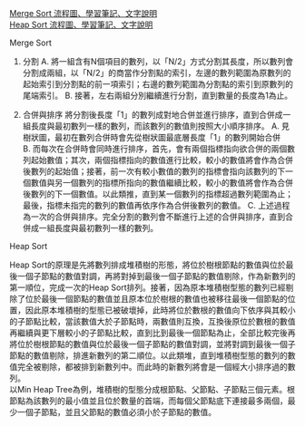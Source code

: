 [Merge Sort 流程圖、學習筆記、文字說明](https://github.com/albert0796/DSA/blob/master/HW2/Merge%20Sort%20%E6%B5%81%E7%A8%8B%E5%9C%96%E3%80%81%E5%AD%B8%E7%BF%92%E7%AD%86%E8%A8%98%E3%80%81%E6%96%87%E5%AD%97%E8%AA%AA%E6%98%8E.pdf)  
[Heap Sort 流程圖、學習筆記、文字說明](https://github.com/albert0796/DSA/blob/master/HW2/Heap%20Sort%20%E6%B5%81%E7%A8%8B%E5%9C%96%E3%80%81%E5%AD%B8%E7%BF%92%E7%AD%86%E8%A8%98%E3%80%81%E6%96%87%E5%AD%97%E8%AA%AA%E6%98%8E.pdf)

Merge Sort
  
1.	分割
A.	將一組含有N個項目的數列，以「N/2」方式分割其長度，所以數列會分割成兩組，以「N/2」的商當作分割點的索引，左邊的數列範圍為原數列的起始索引到分割點的前一項索引；右邊的數列範圍為分割點的索引到原數列的尾端索引。
B.	接著，左右兩組分別繼續進行分割，直到數量的長度為1為止。
  
2.	合併與排序
將分割後長度「1」的數列成對地合併並進行排序，直到合併成一組長度與最初數列一樣的數列，而該數列的數值則按照大小順序排序。
A.	見樹狀圖，最初在數列合併時會先從樹狀圖最底層長度「1」的數列開始合併	
B.	而每次在合併時會同時進行排序，首先，會有兩個指標指向欲合併的兩個數列起始數值；其次，兩個指標指向的數值進行比較，較小的數值將會作為合併後數列的起始值；接著，前一次有較小數值的數列的指標會指向該數列的下一個數值與另一個數列的指標所指向的數值繼續比較，較小的數值將會作為合併後數列的下一個數值。以此類推，直到某一個數列的指標超過數列範圍為止；最後，指標未指完的數列的數值再依序作為合併後數列的數值。
C.	上述過程為一次的合併與排序。完全分割的數列會不斷進行上述的合併與排序，直到合併成一組長度與最初數列一樣的數列。 
   
Heap Sort
  
Heap Sort的原理是先將數列排成堆積樹的形態，將位於樹根節點的數值與位於最後一個子節點的數值對調，再將對掉到最後一個子節點的數值剔除，作為新數列的第一順位，完成一次的Heap Sort排列。接著，因為原本堆積樹型態的數列已經剔除了位於最後一個節點的數值並且原本位於樹根的數值也被移往最後一個節點的位置，因此原本堆積樹的型態已被破壞掉，此時將位於數根的數值向下依序與其較小的子節點比較，當該數值大於子節點時，兩數值則互換，互換後原位於數根的數值再繼續與更下層較小的子節點比較，直到比到最後一個節點為止，全部比較完後再將位於樹根節點的數值與位於最後一個子節點的數值對調，並將對調到最後一個子節點的數值剔除，排進新數列的第二順位。以此類堆，直到堆積樹型態的數列的數值完全被剔除，都被排到新數列中。而此時的新數列將會是一個經大小排序過的數列。  
以Min Heap Tree為例，堆積樹的型態分成根節點、父節點、子節點三個元素。根節點為該數列的最小值並且位於數量的首端，而每個父節點底下連接最多兩個，最少一個子節點，並且父節點的數值必須小於子節點的數值。
  













